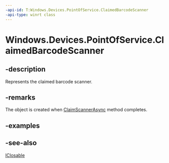 ```yaml
---
-api-id: T:Windows.Devices.PointOfService.ClaimedBarcodeScanner
-api-type: winrt class
---
```


<!-- Class syntax.
public class ClaimedBarcodeScanner : Windows.Devices.PointOfService.IClaimedBarcodeScanner, Windows.Devices.PointOfService.IClaimedBarcodeScanner1, Windows.Devices.PointOfService.IClaimedBarcodeScanner2, Windows.Foundation.IClosable
-->

# Windows.Devices.PointOfService.ClaimedBarcodeScanner

## -description
Represents the claimed barcode scanner.

## -remarks
The object is created when [ClaimScannerAsync](barcodescanner_claimscannerasync.md) method completes.

## -examples

## -see-also
[IClosable](../windows.foundation/iclosable.md)